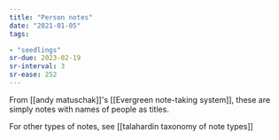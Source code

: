 ```yaml
---
title: "Person notes"
date: "2021-01-05"
tags:

- "seedlings"
sr-due: 2023-02-19
sr-interval: 3
sr-ease: 252
---
```


From [[andy matuschak]]'s [[Evergreen note-taking system]], these are simply notes with names of people as titles.

For other types of notes, see [[talahardin taxonomy of note types]]

